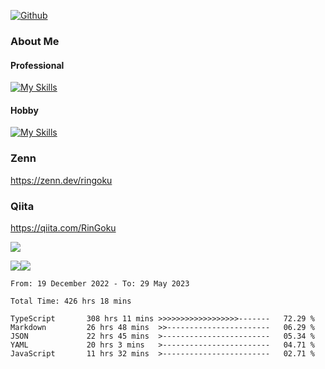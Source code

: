 [![Github](https://img.shields.io/github/followers/RinGoku?label=Follow&style=social)](https://github.com/skyt-a)

### About Me
#### Professional
[![My Skills](https://skillicons.dev/icons?i=react,ts,js,nodejs,java,graphql,firebase,githubactions&theme=light)](https://skillicons.dev)
#### Hobby
[![My Skills](https://skillicons.dev/icons?i=unity,rust,py&theme=light)](https://skillicons.dev)

### Zenn
https://zenn.dev/ringoku
### Qiita
https://qiita.com/RinGoku


![](https://github-profile-summary-cards.vercel.app/api/cards/profile-details?username=skyt-a&theme=default)

![](https://github-profile-summary-cards.vercel.app/api/cards/repos-per-language?username=skyt-a&theme=default)![](https://github-profile-summary-cards.vercel.app/api/cards/stats?username=RinGoku&theme=default)

<!--START_SECTION:waka-->

```text
From: 19 December 2022 - To: 29 May 2023

Total Time: 426 hrs 18 mins

TypeScript       308 hrs 11 mins >>>>>>>>>>>>>>>>>>-------   72.29 %
Markdown         26 hrs 48 mins  >>-----------------------   06.29 %
JSON             22 hrs 45 mins  >------------------------   05.34 %
YAML             20 hrs 3 mins   >------------------------   04.71 %
JavaScript       11 hrs 32 mins  >------------------------   02.71 %
```

<!--END_SECTION:waka-->
